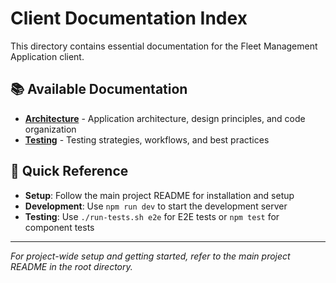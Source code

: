 # Client Documentation Index

This directory contains essential documentation for the Fleet Management Application client.

## 📚 Available Documentation

- **[Architecture](./architecture.md)** - Application architecture, design principles, and code organization
- **[Testing](./testing.md)** - Testing strategies, workflows, and best practices

## 🎯 Quick Reference

- **Setup**: Follow the main project README for installation and setup
- **Development**: Use `npm run dev` to start the development server
- **Testing**: Use `./run-tests.sh e2e` for E2E tests or `npm test` for component tests

---

_For project-wide setup and getting started, refer to the main project README in the root directory._
